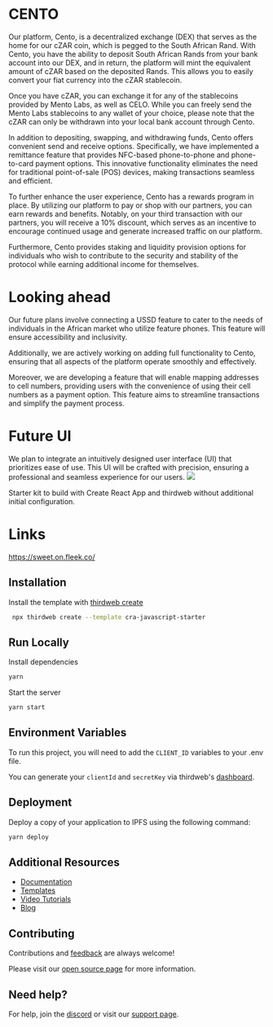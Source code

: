 # CENTO

Our platform, Cento, is a decentralized exchange (DEX) that serves as the home for our cZAR coin, which is pegged to the South African Rand. With Cento, you have the ability to deposit South African Rands from your bank account into our DEX, and in return, the platform will mint the equivalent amount of cZAR based on the deposited Rands. This allows you to easily convert your fiat currency into the cZAR stablecoin.

Once you have cZAR, you can exchange it for any of the stablecoins provided by Mento Labs, as well as CELO. While you can freely send the Mento Labs stablecoins to any wallet of your choice, please note that the cZAR can only be withdrawn into your local bank account through Cento.

In addition to depositing, swapping, and withdrawing funds, Cento offers convenient send and receive options. Specifically, we have implemented a remittance feature that provides NFC-based phone-to-phone and phone-to-card payment options. This innovative functionality eliminates the need for traditional point-of-sale (POS) devices, making transactions seamless and efficient.

To further enhance the user experience, Cento has a rewards program in place. By utilizing our platform to pay or shop with our partners, you can earn rewards and benefits. Notably, on your third transaction with our partners, you will receive a 10% discount, which serves as an incentive to encourage continued usage and generate increased traffic on our platform.

Furthermore, Cento provides staking and liquidity provision options for individuals who wish to contribute to the security and stability of the protocol while earning additional income for themselves.

# Looking ahead
Our future plans involve connecting a USSD feature to cater to the needs of individuals in the African market who utilize feature phones. This feature will ensure accessibility and inclusivity.

Additionally, we are actively working on adding full functionality to Cento, ensuring that all aspects of the platform operate smoothly and effectively.

Moreover, we are developing a feature that will enable mapping addresses to cell numbers, providing users with the convenience of using their cell numbers as a payment option. This feature aims to streamline transactions and simplify the payment process.

# Future UI

We plan to integrate an intuitively designed user interface (UI) that prioritizes ease of use. This UI will be crafted with precision, ensuring a professional and seamless experience for our users.
![](https://github.com/LL-oyiso/figma/commit/a082b1396f0627771764c9ef8730a81666eb612f)



Starter kit to build with Create React App and thirdweb without additional initial configuration.

# Links
https://sweet.on.fleek.co/

## Installation

Install the template with [thirdweb create](https://portal.thirdweb.com/cli/create)

```bash
 npx thirdweb create --template cra-javascript-starter
```

## Run Locally

Install dependencies

```bash
yarn
```

Start the server

```bash
yarn start
```

## Environment Variables

To run this project, you will need to add the `CLIENT_ID` variables to your .env file.

You can generate your `clientId` and `secretKey` via thirdweb's [dashboard](https://thirdweb.com/create-api-key).

## Deployment

Deploy a copy of your application to IPFS using the following command:

```bash
yarn deploy
```

## Additional Resources

- [Documentation](https://portal.thirdweb.com)
- [Templates](https://thirdweb.com/templates)
- [Video Tutorials](https://youtube.com/thirdweb_)
- [Blog](https://blog.thirdweb.com)

## Contributing

Contributions and [feedback](https://feedback.thirdweb.com) are always welcome!

Please visit our [open source page](https://thirdweb.com/open-source) for more information.

## Need help?

For help, join the [discord](https://discord.gg/thirdweb) or visit our [support page](https://support.thirdweb.com).
